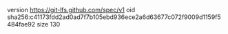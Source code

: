 version https://git-lfs.github.com/spec/v1
oid sha256:c41173fdd2ad0ad7f7b105ebd936ece2a6d63677c072f9009d1159f5484fae92
size 130
